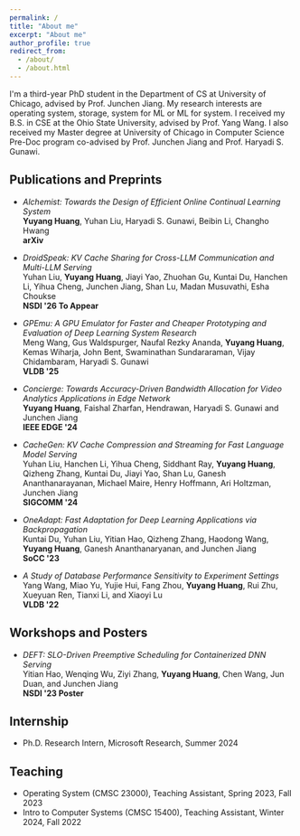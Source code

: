 ```yaml
---
permalink: /
title: "About me"
excerpt: "About me"
author_profile: true
redirect_from: 
  - /about/
  - /about.html
---
```

I'm a third-year PhD student in the Department of CS at University of Chicago,
advised by Prof. Junchen Jiang. My research interests are operating system,
storage, system for ML or ML for system. I received my B.S. in CSE at the Ohio
State University, advised by Prof. Yang Wang. I also received my Master degree
at University of Chicago in Computer Science Pre-Doc program co-advised by
Prof. Junchen Jiang and Prof. Haryadi S. Gunawi.


## Publications and Preprints
- *Alchemist: Towards the Design of Efficient Online Continual Learning System*\
  **Yuyang Huang**, Yuhan Liu, Haryadi S. Gunawi, Beibin Li, Changho Hwang\
  **arXiv**

- *DroidSpeak: KV Cache Sharing for Cross-LLM Communication and Multi-LLM Serving*\
  Yuhan Liu, **Yuyang Huang**, Jiayi Yao, Zhuohan Gu, Kuntai Du, Hanchen Li, Yihua Cheng, Junchen Jiang, Shan Lu, Madan Musuvathi, Esha Choukse\
  **NSDI '26 To Appear**

- *GPEmu: A GPU Emulator for Faster and Cheaper Prototyping and Evaluation of Deep Learning System Research*\
  Meng Wang, Gus Waldspurger, Naufal Rezky Ananda, **Yuyang Huang**, Kemas Wiharja, John Bent, Swaminathan Sundararaman, Vijay Chidambaram, Haryadi S. Gunawi\
  **VLDB '25**

- *Concierge: Towards Accuracy-Driven Bandwidth Allocation for
  Video Analytics Applications in Edge Network*\
  **Yuyang Huang**, Faishal Zharfan, Hendrawan, Haryadi S. Gunawi and
  Junchen Jiang\
  **IEEE EDGE '24**

- *CacheGen: KV Cache Compression and Streaming for Fast Language Model Serving*\
  Yuhan Liu, Hanchen Li, Yihua Cheng, Siddhant Ray, **Yuyang Huang**, Qizheng
  Zhang, Kuntai Du, Jiayi Yao, Shan Lu, Ganesh Ananthanarayanan, Michael Maire,
  Henry Hoffmann, Ari Holtzman, Junchen Jiang\
  **SIGCOMM '24**

- *OneAdapt: Fast Adaptation for Deep Learning Applications via Backpropagation*\
  Kuntai Du, Yuhan Liu, Yitian Hao, Qizheng Zhang, Haodong Wang, **Yuyang
  Huang**, Ganesh Ananthanaryanan, and Junchen Jiang\
  **SoCC '23**

- *A Study of Database Performance Sensitivity to Experiment Settings*\
  Yang Wang, Miao Yu, Yujie Hui, Fang Zhou, **Yuyang Huang**, Rui Zhu, Xueyuan
  Ren, Tianxi Li, and Xiaoyi Lu\
  **VLDB '22**

## Workshops and Posters
- *DEFT: SLO-Driven Preemptive Scheduling for Containerized DNN Serving*\
  Yitian Hao, Wenqing Wu, Ziyi Zhang, **Yuyang Huang**, Chen Wang, Jun Duan,
  and Junchen Jiang\
  **NSDI '23 Poster**
  
## Internship
- Ph.D. Research Intern, Microsoft Research, Summer 2024 

## Teaching
- Operating System (CMSC 23000), Teaching Assistant, Spring 2023, Fall 2023
- Intro to Computer Systems (CMSC 15400), Teaching Assistant, Winter 2024, Fall 2022
